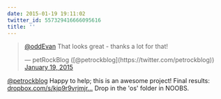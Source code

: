 ```yaml
---
date: 2015-01-19 19:11:02
twitter_id: 557329416666095616
title: ''
---
```


<blockquote class="twitter-tweet"><p lang="en" dir="ltr"><a href="https://twitter.com/oddEvan?ref_src=twsrc%5Etfw">@oddEvan</a> That looks great - thanks a lot for that!</p>&mdash; petRockBlog ([@petrockblog](https://twitter.com/petrockblog)) <a href="https://twitter.com/petrockblog/status/557270905672712192?ref_src=twsrc%5Etfw">January 19, 2015</a></blockquote>
<script async src="https://platform.twitter.com/widgets.js" charset="utf-8"></script>

[@petrockblog](https://twitter.com/petrockblog) Happy to help; this is an awesome project! Final results: [dropbox.com/s/kjp9r9vrjmjr…](https://www.dropbox.com/s/kjp9r9vrjmjrgll/RetroPie_for_NOOBS.zip?dl=0) Drop in the 'os' folder in NOOBS.
